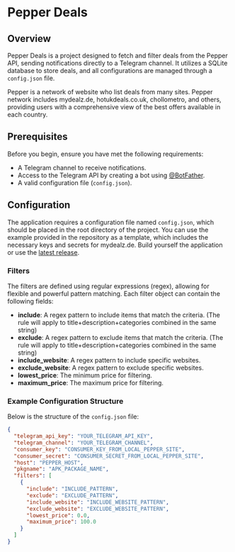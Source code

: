 # Pepper Deals

## Overview

Pepper Deals is a project designed to fetch and filter deals from the Pepper API, sending notifications directly to a Telegram channel. It utilizes a SQLite database to store deals, and all configurations are managed through a `config.json` file.

Pepper is a network of website who list deals from many sites. Pepper network includes mydealz.de, hotukdeals.co.uk, chollometro, and others, providing users with a comprehensive view of the best offers available in each country.

## Prerequisites

Before you begin, ensure you have met the following requirements:

- A Telegram channel to receive notifications.
- Access to the Telegram API by creating a bot using [@BotFather](https://t.me/botfather).
- A valid configuration file (`config.json`).

## Configuration

The application requires a configuration file named `config.json`, which should be placed in the root directory of the project. You can use the example provided in the repository as a template, which includes the necessary keys and secrets for mydealz.de. Build yourself the application or use the [latest release](https://github.com/brincowale/pepper-deals/releases).

### Filters

The filters are defined using regular expressions (regex), allowing for flexible and powerful pattern matching. Each filter object can contain the following fields:

- **include**: A regex pattern to include items that match the criteria. (The rule will apply to title+description+categories combined in the same string)
- **exclude**: A regex pattern to exclude items that match the criteria. (The rule will apply to title+description+categories combined in the same string)
- **include_website**: A regex pattern to include specific websites.
- **exclude_website**: A regex pattern to exclude specific websites.
- **lowest_price**: The minimum price for filtering.
- **maximum_price**: The maximum price for filtering.

### Example Configuration Structure

Below is the structure of the `config.json` file:

```json
{
  "telegram_api_key": "YOUR_TELEGRAM_API_KEY",
  "telegram_channel": "YOUR_TELEGRAM_CHANNEL",
  "consumer_key": "CONSUMER_KEY_FROM_LOCAL_PEPPER_SITE",
  "consumer_secret": "CONSUMER_SECRET_FROM_LOCAL_PEPPER_SITE",
  "host": "PEPPER_HOST",
  "pkgname": "APK_PACKAGE_NAME",
  "filters": [
    {
      "include": "INCLUDE_PATTERN",
      "exclude": "EXCLUDE_PATTERN",
      "include_website": "INCLUDE_WEBSITE_PATTERN",
      "exclude_website": "EXCLUDE_WEBSITE_PATTERN",
      "lowest_price": 0.0,
      "maximum_price": 100.0
    }
  ]
}
```
